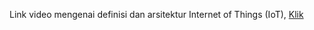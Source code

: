 Link video mengenai definisi dan arsitektur Internet of Things (IoT), [Klik](https://www.youtube.com/watch?v=T3IGWayhRBk)

